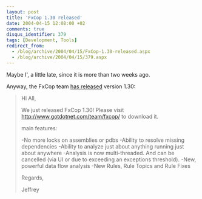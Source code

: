 ```yaml
---
layout: post
title: 'FxCop 1.30 released'
date: 2004-04-15 12:08:00 +02
comments: true
disqus_identifier: 379
tags: [Development, Tools]
redirect_from:
  - /blog/archive/2004/04/15/FxCop-1.30-released.aspx
  - /blog/archive/2004/04/15/379.aspx
---
```


Maybe I', a little late, since it is more than two weeks ago.

Anyway, the FxCop team [has released](http://weblogs.asp.net/fxcop/archive/2004/03/29/101397.aspx) version 1.30:

> Hi All,
>
> We just released FxCop 1.30! Please visit <http://www.gotdotnet.com/team/fxcop/> to download it.
>
> main features:
>
> -No more locks on assemblies or pdbs
> -Ability to resolve missing dependencies
> -Ability to analyze just about anything running just about anywhere
> -Analysis is now multi-threaded. And can be cancelled (via UI or due to exceeding an exceptions threshold).
> -New, powerful data flow analysis
> -New Rules, Rule Topics and Rule Fixes
>
> Regards,
>
> Jeffrey
